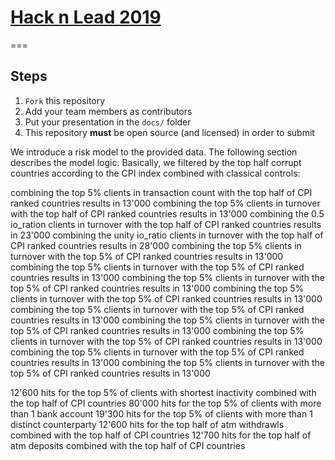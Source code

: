 # [Hack n Lead 2019](https://womenplusplus.ch/hacknlead)

===

## Steps

1. `Fork` this repository
2. Add your team members as contributors
3. Put your presentation in the `docs/` folder
4. This repository **must** be open source (and licensed) in order to submit



We introduce a risk model to the provided data. The following section describes the model logic. Basically, we filtered by the top half corrupt countries according to the CPI index combined with classical controls:

combining the top 5% clients in transaction count with the top half of CPI ranked countries results in 13'000
combining the top 5% clients in turnover with the top half of CPI ranked countries results in 13'000
combining the 0.5 io_ration clients in turnover with the top half of CPI ranked countries results in 23'000
combining the unity io_ratio clients in turnover with the top half of CPI ranked countries results in 28'000
combining the top 5% clients in turnover with the top 5% of CPI ranked countries results in 13'000
combining the top 5% clients in turnover with the top 5% of CPI ranked countries results in 13'000
combining the top 5% clients in turnover with the top 5% of CPI ranked countries results in 13'000
combining the top 5% clients in turnover with the top 5% of CPI ranked countries results in 13'000
combining the top 5% clients in turnover with the top 5% of CPI ranked countries results in 13'000
combining the top 5% clients in turnover with the top 5% of CPI ranked countries results in 13'000
combining the top 5% clients in turnover with the top 5% of CPI ranked countries results in 13'000
combining the top 5% clients in turnover with the top 5% of CPI ranked countries results in 13'000
combining the top 5% clients in turnover with the top 5% of CPI ranked countries results in 13'000



12'600 hits for the top 5% of clients with shortest inactivity combined with the top half of CPI countries
80'000 hits for the top 5% of clients with more than 1 bank account
19'300 hits for the top 5% of clients with more than 1 distinct counterparty 
12'600 hits for the top half of atm withdrawls combined with the top half of CPI countries
12'700 hits for the top half of atm deposits combined with the top half of CPI countries